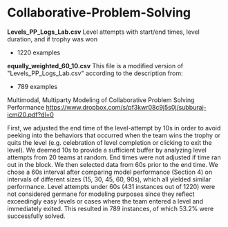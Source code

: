 # Collaborative-Problem-Solving


**Levels_PP_Logs_Lab.csv**
Level attempts with start/end times, level duration, and if trophy was won
- 1220 examples

**equally_weighted_60_10.csv**
This file is a modified version of "Levels_PP_Logs_Lab.csv" according to the description from:
- 789 examples

Multimodal, Multiparty Modeling of Collaborative Problem Solving Performance
https://www.dropbox.com/s/pf3kwr08c9j5s0j/subburaj-icmi20.pdf?dl=0

First, we adjusted the end time of the level-attempt by 10s in order to avoid peeking into the behaviors that occurred when the team wins the trophy or quits the level (e.g. celebration of level completion or clicking to exit the level). We deemed 10s to provide a sufficient buffer by analyzing level attempts from 20 teams at random. End times were not adjusted if time ran out in the block. We then selected data from 60s prior to the end time. We chose a 60s interval after comparing model performance (Section 4) on intervals of different sizes (15, 30, 45, 60, 90s), which all yielded similar performance. Level attempts under 60s (431 instances out of 1220) were not considered germane for modeling purposes since they reflect exceedingly easy levels or cases where the team entered a level and immediately exited. This resulted in 789 instances, of which 53.2% were successfully solved.
